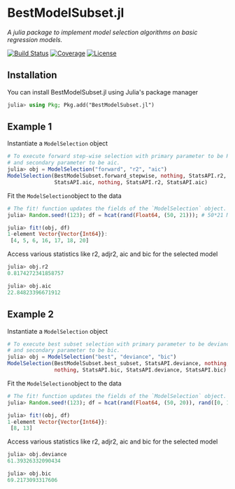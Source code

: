 # BestModelSubset.jl
*A julia package to implement model selection algorithms on basic regression models.*

[![Build Status](https://ci.appveyor.com/api/projects/status/github/waitasecant/BestModelSubset.jl?svg=true)](https://ci.appveyor.com/project/waitasecant/bestmodelsubset-jl)
[![Coverage](https://codecov.io/gh/waitasecant/BestModelSubset.jl/branch/main/graph/badge.svg?token=CWQH7S8IGZ)](https://codecov.io/gh/waitasecant/BestModelSubset.jl)
[![License](https://img.shields.io/github/license/waitasecant/BestModelSubset.jl)](LICENSE)

## Installation

You can install BestModelSubset.jl using Julia's package manager
```julia
julia> using Pkg; Pkg.add("BestModelSubset.jl")
```

## Example 1

Instantiate a `ModelSelection` object
```julia
# To execute forward step-wise selection with primary parameter to be R-squared score  
# and secondary parameter to be aic.
julia> obj = ModelSelection("forward", "r2", "aic")
ModelSelection(BestModelSubset.forward_stepwise, nothing, StatsAPI.r2, nothing,
               StatsAPI.aic, nothing, StatsAPI.r2, StatsAPI.aic)
```
Fit the `ModelSelection`object to the data
```julia
# The fit! function updates the fields of the `ModelSelection` object.
julia> Random.seed!(123); df = hcat(rand(Float64, (50, 21))); # 50*21 Matrix

julia> fit!(obj, df)
1-element Vector{Vector{Int64}}:
 [4, 5, 6, 16, 17, 18, 20]
```
Access various statistics like r2, adjr2, aic and bic for the selected model
```julia
julia> obj.r2
0.8174272341858757

julia> obj.aic
22.84823396671912
```

## Example 2

Instantiate a `ModelSelection` object
```julia
# To execute best subset selection with primary parameter to be deviance  
# and secondary parameter to be bic.
julia> obj = ModelSelection("best", "deviance", "bic")
ModelSelection(BestModelSubset.best_subset, StatsAPI.deviance, nothing, nothing,
               nothing, StatsAPI.bic, StatsAPI.deviance, StatsAPI.bic)
```
Fit the `ModelSelection`object to the data
```julia
# The fit! function updates the fields of the `ModelSelection` object.
julia> Random.seed!(123); df = hcat(rand(Float64, (50, 20)), rand([0, 1], (50, 1))); # 50*21 Matrix

julia> fit!(obj, df)
1-element Vector{Vector{Int64}}:
 [8, 13]
```
Access various statistics like r2, adjr2, aic and bic for the selected model
```julia
julia> obj.deviance
61.39326332090434

julia> obj.bic
69.2173093317606
```
